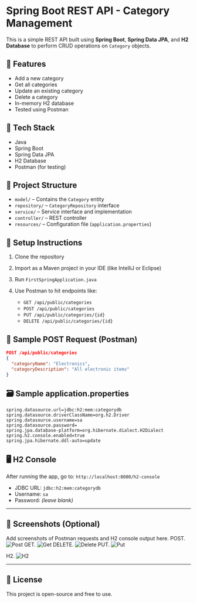 # Spring Boot REST API - Category Management

This is a simple REST API built using **Spring Boot**, **Spring Data JPA**, and **H2 Database** to perform CRUD operations on `Category` objects.

## 📌 Features

- Add a new category
- Get all categories
- Update an existing category
- Delete a category
- In-memory H2 database
- Tested using Postman

## 🧰 Tech Stack

- Java
- Spring Boot
- Spring Data JPA
- H2 Database
- Postman (for testing)

## 📁 Project Structure

- `model/` – Contains the `Category` entity
- `repository/` – `CategoryRepository` interface
- `service/` – Service interface and implementation
- `controller/` – REST controller
- `resources/` – Configuration file (`application.properties`)

## 🔧 Setup Instructions

1. Clone the repository
2. Import as a Maven project in your IDE (like IntelliJ or Eclipse)
3. Run `FirstSpringApplication.java`
4. Use Postman to hit endpoints like:

   - `GET /api/public/categories`
   - `POST /api/public/categories`
   - `PUT /api/public/categories/{id}`
   - `DELETE /api/public/categories/{id}`

## 🔗 Sample POST Request (Postman)

```json
POST /api/public/categories
{
  "categoryName": "Electronics",
  "categoryDescription": "All electronic items"
}
```

## 🗃️ Sample application.properties

```properties
spring.datasource.url=jdbc:h2:mem:categorydb
spring.datasource.driverClassName=org.h2.Driver
spring.datasource.username=sa
spring.datasource.password=
spring.jpa.database-platform=org.hibernate.dialect.H2Dialect
spring.h2.console.enabled=true
spring.jpa.hibernate.ddl-auto=update
```

## 🖥️ H2 Console

After running the app, go to: `http://localhost:8080/h2-console`  
- JDBC URL: `jdbc:h2:mem:categorydb`
- Username: `sa`  
- Password: *(leave blank)*

---

## 📸 Screenshots (Optional)
Add screenshots of Postman requests and H2 console output here.
POST.
![Post](https://github.com/user-attachments/assets/620a0fd1-e5a4-4807-b15c-6c04d94cd41b)
GET.
![Get](https://github.com/user-attachments/assets/cb0d0e9d-9bc7-4209-8814-ec861b165a51)
DELETE.
![Delete](https://github.com/user-attachments/assets/1775c308-2871-4e54-a1f9-5559fb3ca5d2)
PUT.
![Put](https://github.com/user-attachments/assets/e9433c70-84d7-42b6-8ae8-00127a409d27)

H2.
![H2](https://github.com/user-attachments/assets/ff1c768c-b44b-4450-9e2a-3e7704ff7bfb)


---

## 📜 License
This project is open-source and free to use.
